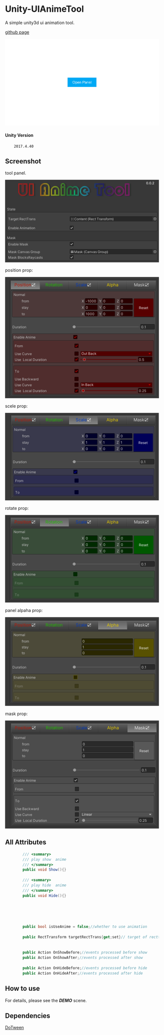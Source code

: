 <!--
 * @Descripttion: 
 * @version: 
 * @Author: risu
 * @Date: 2021-07-30 14:06:50
 * @LastEditors: sueRimn
 * @LastEditTime: 2021-08-13 16:37:23
-->
# Unity-UIAnimeTool
A simple unity3d ui animation tool.

[github page](https://github.com/lisonghappy/Unity-UIAnimeTool)


<img src="https://github.com/lisonghappy/Unity-UIAnimeTool/blob/main/Img/demo_anime_show.gif" alt="Demo anime show" />


#### Unity Version
        2017.4.40


## Screenshot

tool panel.

![Screenshot](https://github.com/lisonghappy/Unity-UIAnimeTool/blob/main/Img/img.png) 

position prop:

![position anime prop](https://github.com/lisonghappy/Unity-UIAnimeTool/blob/main/Img/img-position.png) 

scele prop:

![scale prop](https://github.com/lisonghappy/Unity-UIAnimeTool/blob/main/Img/img-scale.png) 

rotate prop:

![rotate prop](https://github.com/lisonghappy/Unity-UIAnimeTool/blob/main/Img/img-rotate.png) 

panel alpaha prop:

![panel alpha prop](https://github.com/lisonghappy/Unity-UIAnimeTool/blob/main/Img/img-panel_alpha.png) 

mask prop:

![panel mask prop](https://github.com/lisonghappy/Unity-UIAnimeTool/blob/main/Img/img-panel_mask.png) 


## All Attributes

```c#
        /// <summary>
        /// play show  anime
        /// </summary>
        public void Show(){}
        
        /// <summary>
        /// play hide  anime
        /// </summary>
        public void Hide(){}




 
        public bool isUseAnime = false;//whether to use animation
 
        public RectTransform targetRectTrans{get;set}// target of recttrans
        

        public Action OnShowBefore;//events processed before show
        public Action OnShowAfter;//events processed after show
 
        public Action OnHideBefore;//events processed before hide
        public Action OnHideAfter;//events processed after hide

```

## How to use
For details, please see the ***DEMO*** scene.


## Dependencies
[DoTween](https://github.com/Demigiant/dotween)